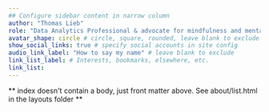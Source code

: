 ```yaml
---
## Configure sidebar content in narrow column
author: "Thomas Lieb"
role: "Data Analytics Professional & advocate for mindfulness and mental health"
avatar_shape: circle # circle, square, rounded, leave blank to exclude
show_social_links: true # specify social accounts in site config
audio_link_label: "How to say my name" # leave blank to exclude
link_list_label: # Interests, bookmarks, elsewhere, etc.
link_list:
---
```


** index doesn't contain a body, just front matter above.
See about/list.html in the layouts folder **
